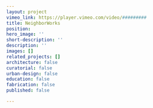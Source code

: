 ```yaml
---
layout: project
vimeo_link: https://player.vimeo.com/video/#########
title: NeighborWorks
position: 
hero_image: ''
short-description: ''
description: ''
images: []
related_projects: []
architecture: false
curatorial: false
urban-design: false
education: false
fabrication: false
published: false

---
```

